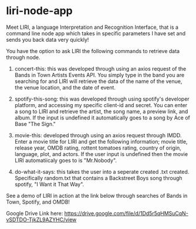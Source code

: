# liri-node-app

Meet LIRI, a language Interpretation and Recognition Interface, that is a command line node app which takes in specific parameters I have set and sends you back data very quickly!

You have the option to ask LIRI the following commands to retrieve data through node.

1. concert-this: this was developed through using an axios request of the Bands in Town Artists Events API. You simply type in the band you are searching for and LIRI will retrieve the data of the name of the venue, the venue location, and the date of event.

2. spotify-this-song: this was developed through using spotify's developer platform, and accessing my specific client-id and secret. You can enter a song to LIRI and retrieve the artist, the song name, a preview link, and album. If the input is undefined it automatically goes to a song by Ace of Base "The Sign."

3. movie-this: developed through using an axios request through IMDD. Enter a movie title for LIRI and get the following information; movie title, release year, OMDB rating, rottent tomatoes rating, country of origin, language, plot, and actors. If the user input is undefined then the movie LIRI automatiicaly goes to is "Mr.Nobody".

4. do-what-it-says: this takes the user into a seperate created .txt created. Specifically random.txt that contains a Backstreet Boys song through spotify, "I Want it That Way".

See a demo of LIRI in action at the link below through searches of Bands in Town, Spotify, and OMDB! 

Google Drive Link here: https://drive.google.com/file/d/1Dd5r5qHMSuCqN-vSDTDO-TjkZL9AZYHC/view
